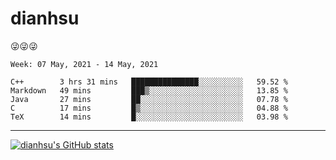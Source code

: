 
# dianhsu

:stuck_out_tongue_winking_eye::stuck_out_tongue_winking_eye::stuck_out_tongue_winking_eye:

<!--START_SECTION:waka-->
```text
Week: 07 May, 2021 - 14 May, 2021

C++        3 hrs 31 mins   ███████████████░░░░░░░░░░   59.52 % 
Markdown   49 mins         ███▒░░░░░░░░░░░░░░░░░░░░░   13.85 % 
Java       27 mins         ██░░░░░░░░░░░░░░░░░░░░░░░   07.78 % 
C          17 mins         █▒░░░░░░░░░░░░░░░░░░░░░░░   04.88 % 
TeX        14 mins         █░░░░░░░░░░░░░░░░░░░░░░░░   03.98 % 
```
<!--END_SECTION:waka-->

---

[![dianhsu's GitHub stats](https://github-readme-stats.vercel.app/api?username=dianhsu)](https://github.com/anuraghazra/github-readme-stats)
